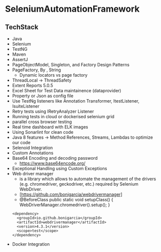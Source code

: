 # SeleniumAutomationFramework

## TechStack
- Java
- Selenium
- TestNG
- Maven
- AssertJ
- PageObjectModel, Singleton, and Factory Design Patterns
- PageFactory, By , String
  - Dynamic locators vs page factory
- ThreadLocal -> ThreadSafety
- Extent Reports 5.0.5
- Excel Sheet for Test Data maintainence (dataprovider)
- Property or Json as config file
- Use TestNg listeners like Annotation Transformer, ItestListener, IsuiteListener
- Retry tests using IRetryAnalyzer Listener
- Running tests in cloud or dockerised selenium grid
- parallel cross browser testing
- Real time dashboard with ELK images
- Using Sonarlint for clean code
- Java 8 features -> Method References, Streams, Lambdas to optimize our code
- Selenoid Integration
- Custom Annotations
- Base64 Encoding and decoding password
  - https://www.base64encode.org/
- Exceptional Handling using Custom Exceptions
- Web driver manager
  - is a library which allows to automate the management of the drivers (e.g. chromedriver, geckodriver, etc.) required by Selenium WebDriver.
  - [https://github.com/bonigarcia/webdrivermanager]
  - @BeforeClass
    public static void setupClass() {
        WebDriverManager.chromedriver().setup();
    }
  ~~~
  <dependency>
    <groupId>io.github.bonigarcia</groupId>
    <artifactId>webdrivermanager</artifactId>
    <version>4.3.1</version>
    <scope>test</scope>
  </dependency>
  ~~~
- Docker Integration

